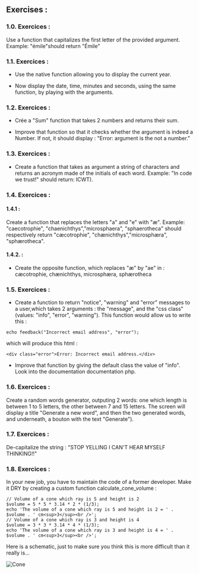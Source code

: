 ## Exercises :

### 1.0. Exercices :

Use a function that capitalizes the first letter of the provided argument. Example: "émile"should return "Émile"

### 1.1. Exercices : 

- Use the native function allowing you to display the current year.

- Now display the date, time, minutes and seconds, using the same function, by playing with the arguments.

### 1.2. Exercices : 

- Crée a "Sum" function that takes 2 numbers and returns their sum.

- Improve that function so that it checks whether the argument is indeed a Number. If not, it should display : "Error: argument is the not a number."

### 1.3. Exercices :

- Create a function that takes as argument a string of characters and returns an acronym made of the initials of each word.
Example: "In code we trust!" should return: ICWT).

### 1.4. Exercices :
#### 1.4.1 :

Create a function that replaces the letters "a" and "e" with "æ". Example: "caecotrophie", "chaenichthys","microsphaera", "sphaerotheca" should respectively return "cæcotrophie", "chænichthys","microsphæra", "sphærotheca".

#### 1.4.2. :

- Create the opposite function, which replaces "æ" by "ae" in : cæcotrophie, chænichthys, microsphæra, sphærotheca

### 1.5. Exercices :

- Create a function to return "notice", "warning" and "error" messages to a user,which takes 2 arguments : the "message", and the "css class" (values: "info", "error", "warning"). This function would allow us to write this :

```
echo feedback("Incorrect email address", "error");
```

which will produce this html :

```
<div class="error">Error: Incorrect email address.</div>
```

- Improve that function by giving the default class the value of "info". Look into the documentation documentation php.

### 1.6. Exercices :

Create a random words generator, outputing 2 words: one which length is between 1 to 5 letters, the other between 7 and 15 letters. The screen will display a title "Generate a new word", and then the two generated words, and underneath, a bouton with the text "Generate").

### 1.7. Exercices :

De-capitalize the string : "STOP YELLING I CAN'T HEAR MYSELF THINKING!!"

### 1.8. Exercices :

In your new job, you have to maintain the code of a former developer. Make it DRY by creating a custom function calculate_cone_volume :

```
// Volume of a cone which ray is 5 and height is 2 
$volume = 5 * 5 * 3.14 * 2 * (1/3);  
echo 'The volume of a cone which ray is 5 and height is 2 = ' . $volume . ' cm<sup>3</sup><br />';  
// Volume of a cone which ray is 3 and height is 4  
$volume = 3 * 3 * 3.14 * 4 * (1/3);  
echo 'The volume of a cone which ray is 3 and height is 4 = ' . $volume . ' cm<sup>3</sup><br />'; 
``` 

Here is a schematic, just to make sure you think this is more difficult than it really is...

![Cone](https://camo.githubusercontent.com/a612a247df6805641ca2cf109d476054916b2276505825ab0cbda9882dfacd27/68747470733a2f2f757365722e6f632d7374617469632e636f6d2f66696c65732f353030315f363030302f353735382e676966)